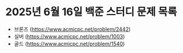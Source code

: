 # 2025년 6월 16일 백준 스터디 문제 목록

- 브론즈 (https://www.acmicpc.net/problem/2442)
- 실버   (https://www.acmicpc.net/problem/1003)
- 골드   (https://www.acmicpc.net/problem/1540)
